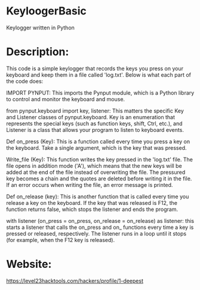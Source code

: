 # KeyloogerBasic

Keylogger written in Python

# Description:

This code is a simple keylogger that records the keys you press on your keyboard and keep them in a file called 'log.txt'. Below is what each part of the code does:

IMPORT PYNPUT: This imports the Pynput module, which is a Python library to control and monitor the keyboard and mouse.

from pynput.keyboard import key, listener: This matters the specific Key and Listener classes of pynput.keyboard. Key is an enumeration that represents the special keys (such as function keys, shift, Ctrl, etc.), and Listener is a class that allows your program to listen to keyboard events.

Def on_press (Key): This is a function called every time you press a key on the keyboard. Take a single argument, which is the key that was pressed.

Write_file (Key): This function writes the key pressed in the 'log.txt' file. The file opens in addition mode ('A'), which means that the new keys will be added at the end of the file instead of overwriting the file. The pressured key becomes a chain and the quotes are deleted before writing it in the file. If an error occurs when writing the file, an error message is printed.

Def on_release (key): This is another function that is called every time you release a key on the keyboard. If the key that was released is F12, the function returns false, which stops the listener and ends the program.

with listener (on_press = on_press, on_release = on_release) as listener: this starts a listener that calls the on_press and on_ functions every time a key is pressed or released, respectively. The listener runs in a loop until it stops (for example, when the F12 key is released).

# Website:
https://level23hacktools.com/hackers/profile/1-deepest
